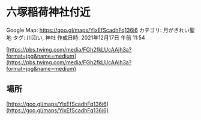 # 六塚稲荷神社付近

Google Map: https://goo.gl/maps/YixEfScadhFq136i6
カテゴリ: 月がきれい聖地
タグ: 川沿い, 神社
作成日時: 2021年12月17日 午前 11:54

[https://pbs.twimg.com/media/FGh2fkLUcAAjh3a?format=jpg&name=medium](https://pbs.twimg.com/media/FGh2fkLUcAAjh3a?format=jpg&name=medium)

## 場所

[https://goo.gl/maps/YixEfScadhFq136i6](https://goo.gl/maps/YixEfScadhFq136i6)